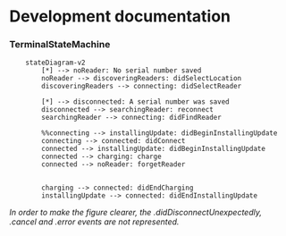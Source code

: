 # Development documentation

### TerminalStateMachine

```mermaid
    stateDiagram-v2 
        [*] --> noReader: No serial number saved
        noReader --> discoveringReaders: didSelectLocation
        discoveringReaders --> connecting: didSelectReader

        [*] --> disconnected: A serial number was saved
        disconnected --> searchingReader: reconnect
        searchingReader --> connecting: didFindReader

        %%connecting --> installingUpdate: didBeginInstallingUpdate
        connecting --> connected: didConnect
        connected --> installingUpdate: didBeginInstallingUpdate
        connected --> charging: charge
        connected --> noReader: forgetReader
        

        charging --> connected: didEndCharging 
        installingUpdate --> connected: didEndInstallingUpdate
```

*In order to make the figure clearer, the .didDisconnectUnexpectedly, .cancel and .error events are not represented.*
